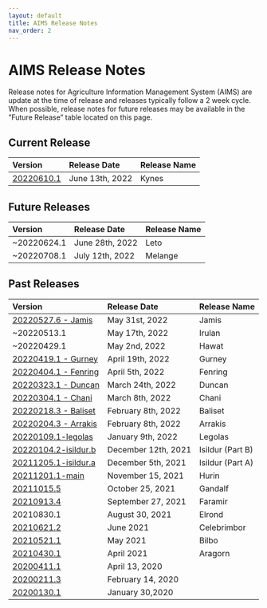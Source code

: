 ```yaml
---
layout: default
title: AIMS Release Notes
nav_order: 2
---
```


# AIMS Release Notes

Release notes for Agriculture Information Management System (AIMS) are update at the time of release and releases typically follow a 2 week cycle. When possible, release notes for future releases may be available in the ”Future Release” table located on this page.

## Current Release

| Version | Release Date | Release Name | 
|:------------- |:-------------|:-------------|
| [20220610.1](20220610.1%20-%20Kynes) | June 13th, 2022 | Kynes |


## Future Releases

| Version | Release Date | Release Name | 
|:------------- |:-------------|:-------------|
| ~20220624.1 | June 28th, 2022 | Leto |
| ~20220708.1 | July 12th, 2022 | Melange |

## Past  Releases

| Version | Release Date | Release Name | 
|:------------- |:-------------|:-------------|
|[20220527.6 - Jamis](20220527.6%20-%20Jamis)|May 31st, 2022|Jamis|
| ~20220513.1 | May 17th, 2022 | Irulan |
| ~20220429.1 | May 2nd, 2022 | Hawat |
|[20220419.1 - Gurney](20220419.1%20-%20Gurney)|April 19th, 2022|Gurney|
|[20220404.1 - Fenring](20220404.1%20-%20Fenring)|April 5th, 2022|Fenring|
|[20220323.1 - Duncan](20220323.1%20-%20Duncan)|March 24th, 2022|Duncan|
|[20220304.1 - Chani](20220304.1%20-%20Chani)|March 8th, 2022|Chani|
|[20220218.3 - Baliset](20220218.3%20-%20Baliset)|February 8th, 2022|Baliset|
|[20220204.3 - Arrakis](20220204.3%20-%20Arrakis)| February 8th, 2022 | Arrakis |
|[20220109.1-legolas](https://kdainfotech.atlassian.net/wiki/spaces/KIP/pages/2270724097)|January 9th, 2022|Legolas|
|[20220104.2-isildur.b](https://kdainfotech.atlassian.net/wiki/spaces/KIP/pages/2268168193)|December 12th, 2021 |Isildur (Part B)|
|[20211205.1-isildur.a](https://kdainfotech.atlassian.net/wiki/spaces/KIP/pages/2267250694)|December 5th, 2021|Isildur (Part A)|
|[20211201.1-main](https://kdainfotech.atlassian.net/wiki/spaces/KIP/pages/2265939969)|November 15, 2021 |Hurin|
|[20211015.5](https://kdainfotech.atlassian.net/wiki/spaces/KIP/pages/2262761473)|October 25, 2021|Gandalf|
|[20210913.4](https://kdainfotech.atlassian.net/wiki/spaces/KIP/pages/2247000076)|September 27, 2021|Faramir|
|20210830.1|August 30, 2021|Elrond|
|[20210621.2](https://kdainfotech.atlassian.net/wiki/spaces/KIP/pages/2111963137)|June 2021|Celebrimbor|
|[20210521.1](https://kdainfotech.atlassian.net/wiki/spaces/KIP/pages/1993146387)|May 2021|Bilbo|
|[20210430.1](https://kdainfotech.atlassian.net/wiki/spaces/KIP/pages/1829601286)|April 2021|Aragorn|
|[20200411.1](https://kdainfotech.atlassian.net/wiki/spaces/KIP/pages/928874497)|April 13, 2020||
|[20200211.3](https://kdainfotech.atlassian.net/wiki/spaces/KIP/pages/813629468)|February 14, 2020||
|[20200130.1](https://kdainfotech.atlassian.net/wiki/spaces/KIP/pages/813596680)|January 30,2020||

